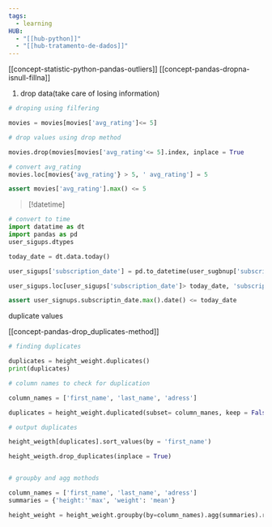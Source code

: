 ```yaml
---
tags:
  - learning
HUB:
  - "[[hub-python]]"
  - "[[hub-tratamento-de-dados]]"
---
```


[[concept-statistic-python-pandas-outliers]]
[[concept-pandas-dropna-isnull-fillna]]
 
1. drop data(take care of losing information)

```python
# droping using filfering

movies = movies[movies['avg_rating']<= 5]

# drop values using drop method

movies.drop(movies[movies['avg_rating'<= 5].index, inplace = True 

# convert avg_rating
movies.loc[movies{'avg_rating'} > 5, ' avg_rating'] = 5

assert movies['avg_rating'].max() <= 5

```

>[!datetime]
```python
# convert to time 
import datatime as dt
import pandas as pd
user_sigups.dtypes

today_date = dt.data.today()

user_sigups['subscription_date'] = pd.to_datetime(user_sugbnup['subscription_date']).dt.date

user_sigups.loc[user_sigups['subscription_date']> today_date, 'subscription_date'] = today

assert user_signups.subscriptin_date.max().date() <= today_date

```

duplicate values

[[concept-pandas-drop_duplicates-method]]   

```python
# finding duplicates

duplicates = height_weight.duplicates()
print(duplicates)

# column names to check for duplication

column_names = ['first_name', 'last_name', 'adress']

duplicates = height_weight.duplicated(subset= column_manes, keep = False)

# output duplicates

height_weigth[duplicates].sort_values(by = 'first_name')

height_weigth.drop_duplicates(inplace = True)
```

```python

# groupby and agg mothods

column_names = ['first_name', 'last_name', 'adress']
summaries = {'height:''max', 'weight': 'mean'}

height_weight = height_weight.groupby(by=column_names).agg(summaries).reset_index()

```

